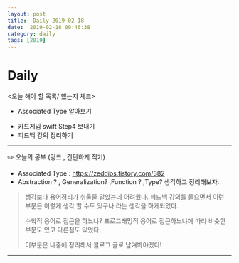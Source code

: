 ```yaml
---
layout: post
title:  Daily 2019-02-18
date:  2019-02-18 09:46:38
category: daily
tags: [2019]
---
```


# Daily

<오늘 해야 할 목록/ 했는지 체크>

* Associated Type 알아보기

- 카드게임 swift Step4 보내기
- 피드백 강의 정리하기

------

✏️ 오늘의 공부 (링크 , 간단하게 적기)

- Associated Type : https://zeddios.tistory.com/382
- Abstraction ? , Generalization? ,Function ? ,Type? 생각하고 정리해보자.

> 생각보다 용어정리가 쉬울줄 알았는데 어려웠다. 피드백 강의를 들으면서 이런 부분은 이렇게 생각 할 수도 있구나 라는 생각을 하게되었다. 
>
> 수학적 용어로 접근을 하느냐? 프로그래밍적 용어로 접근하느냐에 따라 비슷한 부분도 있고 다른점도 있었다.
>
> 이부분은 나중에 정리해서 블로그 글로 남겨봐야겠다!

------


